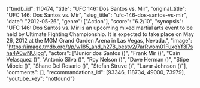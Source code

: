 {"tmdb_id": 110474, "title": "UFC 146: Dos Santos vs. Mir", "original_title": "UFC 146: Dos Santos vs. Mir", "slug_title": "ufc-146-dos-santos-vs-mir", "date": "2012-05-26", "genre": ["Action"], "score": "6.2/10", "synopsis": "UFC 146: Dos Santos vs. Mir is an upcoming mixed martial arts event to be held by Ultimate Fighting Championship. It is expected to take place on May 26, 2012 at the MGM Grand Garden Arena in Las Vegas, Nevada.", "image": "https://image.tmdb.org/t/p/w185_and_h278_bestv2/7arRwom01FuxgYf3l7sha4A0wNU.jpg", "actors": ["Junior dos Santos ()", "Frank Mir ()", "Cain Velasquez ()", "Antonio Silva ()", "Roy Nelson ()", "Dave Herman ()", "Stipe Miocic ()", "Shane Del Rosario ()", "Stefan Struve ()", "Lavar Johnson ()"], "comments": [], "recommandations_id": [93346, 118734, 49000, 73979], "youtube_key": "notfound"}